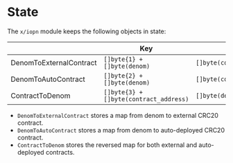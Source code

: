 <!--
order: 2
-->

# State

The `x/iopn` module keeps the following objects in state:

|                         | Key                                    | Value                      |
| ----------------------- | -------------------------------------- | -------------------------- |
| DenomToExternalContract | `[]byte{1} + []byte(denom)`            | `[]byte(contract_address)` |
| DenomToAutoContract     | `[]byte{2} + []byte(denom)`            | `[]byte(contract_address)` |
| ContractToDenom         | `[]byte{3} + []byte(contract_address)` | `[]byte(denom)`            |

- `DenomToExternalContract` stores a map from denom to external CRC20 contract.
- `DenomToAutoContract` stores a map from denom to auto-deployed CRC20 contract.
- `ContractToDenom` stores the reversed map for both external and auto-deployed contracts.
